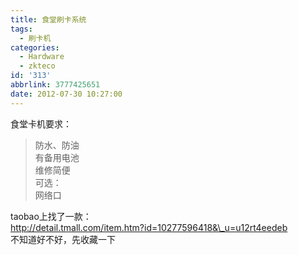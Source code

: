 ```yaml
---
title: 食堂刷卡系统
tags:
  - 刷卡机
categories:
  - Hardware
  - zkteco
id: '313'
abbrlink: 3777425651
date: 2012-07-30 10:27:00
---
```


食堂卡机要求：  

> 防水、防油  
> 有备用电池  
> 维修简便  
> 可选：  
> 网络口  
>   

taobao上找了一款：  
http://detail.tmall.com/item.htm?id=10277596418&\_u=u12rt4eedeb  
不知道好不好，先收藏一下